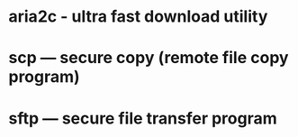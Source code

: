 # aria2c -  ultra fast download utility

# scp — secure copy (remote file copy program)

# sftp — secure file transfer program
